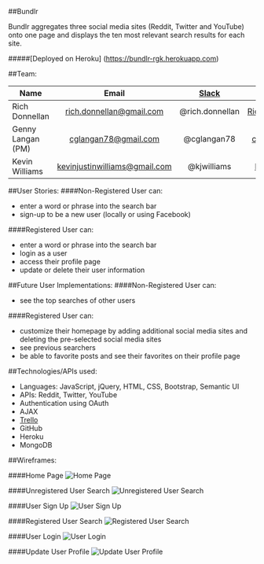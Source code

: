 ##Bundlr

Bundlr aggregates three social media sites (Reddit, Twitter and YouTube) onto one page and displays the ten most relevant search results for each site.

#####[Deployed on Heroku] (https://bundlr-rgk.herokuapp.com)

##Team:

| Name               | Email | [Slack](https://ga-students.slack.com) | GitHub |
|--------------------|:----------------------------:|:---------------:|:------:|
| Rich Donnellan     | rich.donnellan@gmail.com     | @rich.donnellan | [RichDonnellan](https://github.com/RichDonnellan)|
| Genny Langan (PM)      | cglangan78@gmail.com         | @cglangan78     | [cglangan78](https://github.com/cglangan78) |
| Kevin Williams     | kevinjustinwilliams@gmail.com  | @kjwilliams     | [KJWBeige](https://github.com/KJWBeige) |


##User Stories:
####Non-Registered User can:
* enter a word or phrase into the search bar
* sign-up to be a new user (locally or using Facebook)

####Registered User can:
* enter a word or phrase into the search bar
* login as a user
* access their profile page
* update or delete their user information

##Future User Implementations:
####Non-Registered User can:
* see the top searches of other users 

####Registered User can:
* customize their homepage by adding additional social media sites and deleting the pre-selected social media sites
* see previous searchers
* be able to favorite posts and see their favorites on their profile page


##Technologies/APIs used:
* Languages: JavaScript, jQuery, HTML, CSS, Bootstrap, Semantic UI
* APIs: Reddit, Twitter, YouTube
* Authentication using OAuth
* AJAX
* [Trello](https://trello.com/b/61HS80xR/bundlr)
* GitHub
* Heroku
* MongoDB



##Wireframes:

####Home Page
![Home Page](https://cloud.githubusercontent.com/assets/14102582/11454442/266d88a8-95e1-11e5-9486-3133a00b8328.png)

####Unregistered User Search
![Unregistered User Search](https://cloud.githubusercontent.com/assets/14102582/11454443/266da5d6-95e1-11e5-8932-2473d5ae85ce.png)

####User Sign Up
![User Sign Up](https://cloud.githubusercontent.com/assets/14102582/11454441/266d809c-95e1-11e5-849c-c10f95ff558b.png)

####Registered User Search
![Registered User Search](https://cloud.githubusercontent.com/assets/14102582/11454439/266c4f56-95e1-11e5-8a12-5b00373b6c09.png)

####User Login
![User Login](https://cloud.githubusercontent.com/assets/14102582/11454440/266cd55c-95e1-11e5-8812-642b5cc7a5bb.png)

####Update User Profile
![Update User Profile](https://cloud.githubusercontent.com/assets/14102582/11454444/26716da6-95e1-11e5-862c-22f733995499.png)
